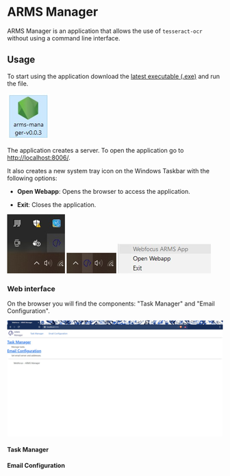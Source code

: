 # ARMS Manager

ARMS Manager is an application that allows the use of `tesseract-ocr` without using a command line interface. 

## Usage

To start using the application download the [latest executable (.exe)](https://github.com/diogoalmiro/arms-manager/releases) and run the file.

![Executable file](imgs/executable.jpg)

The application creates a server. To open the application go to [http://localhost:8006/](http://localhost:8006/).

It also creates a new system tray icon on the Windows Taskbar with the following options: 

 - **Open Webapp**: Opens the browser to access the application.

 - **Exit**: Closes the application.

![Windows Taskbar](imgs/windows-taskbar-1.jpg)
![Windows Taskbar](imgs/windows-taskbar-2.jpg)
![System Tray Options](imgs/tray-options.jpg)

### Web interface

On the browser you will find the components: "Task Manager" and "Email Configuration".

![Web Interface Home](imgs/web-home.jpg)

#### Task Manager

#### Email Configuration
